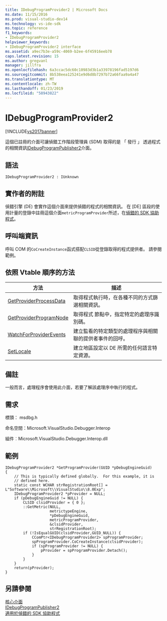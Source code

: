 ```yaml
---
title: IDebugProgramProvider2 | Microsoft Docs
ms.date: 11/15/2016
ms.prod: visual-studio-dev14
ms.technology: vs-ide-sdk
ms.topic: reference
f1_keywords:
- IDebugProgramProvider2
helpviewer_keywords:
- IDebugProgramProvider2 interface
ms.assetid: a9ec7b3e-a59c-4069-b2ee-6f45916eeb78
caps.latest.revision: 15
ms.author: gregvanl
manager: jillfra
ms.openlocfilehash: 6a3ccac5dc60c10983d3b1a33978196fad5197d6
ms.sourcegitcommit: 8b538eea125241e9d6d8b7297b72a66faa9a4a47
ms.translationtype: MT
ms.contentlocale: zh-TW
ms.lasthandoff: 01/23/2019
ms.locfileid: "58943822"
---
```

# <a name="idebugprogramprovider2"></a>IDebugProgramProvider2
[!INCLUDE[vs2017banner](../../../includes/vs2017banner.md)]

這個已註冊的介面可讓偵錯工作階段管理員 (SDM) 取得的是 「 發行 」 透過程式的相關資訊[IDebugProgramPublisher2](../../../extensibility/debugger/reference/idebugprogrampublisher2.md)介面。  
  
## <a name="syntax"></a>語法  
  
```  
IDebugProgramProvider2 : IUnknown  
```  
  
## <a name="notes-for-implementers"></a>實作者的附註  
 偵錯引擎 (DE) 會實作這個介面來提供偵錯的程式的相關資訊。 在 [DE] 區段的使用計量的登錄中註冊這個介面`metricProgramProvider`所述，在[偵錯的 SDK 協助程式](../../../extensibility/debugger/reference/sdk-helpers-for-debugging.md)。  
  
## <a name="notes-for-callers"></a>呼叫端資訊  
 呼叫 COM 的`CoCreateInstance`函式搭配`CLSID`從登錄取得的程式提供者。 請參閱範例。  
  
## <a name="methods-in-vtable-order"></a>依照 Vtable 順序的方法  
  
|方法|描述|  
|------------|-----------------|  
|[GetProviderProcessData](../../../extensibility/debugger/reference/idebugprogramprovider2-getproviderprocessdata.md)|取得程式執行時，在各種不同的方式篩選相關資訊。|  
|[GetProviderProgramNode](../../../extensibility/debugger/reference/idebugprogramprovider2-getproviderprogramnode.md)|取得程式 節點中，指定特定的處理序識別碼。|  
|[WatchForProviderEvents](../../../extensibility/debugger/reference/idebugprogramprovider2-watchforproviderevents.md)|建立監看的特定類型的處理程序與相關聯的提供者事件的回呼。|  
|[SetLocale](../../../extensibility/debugger/reference/idebugprogramprovider2-setlocale.md)|建立地區設定以 DE 所需的任何語言特定資源。|  
  
## <a name="remarks"></a>備註  
 一般而言，處理程序會使用此介面，若要了解該處理序中執行的程式。  
  
## <a name="requirements"></a>需求  
 標頭： msdbg.h  
  
 命名空間：Microsoft.VisualStudio.Debugger.Interop  
  
 組件︰Microsoft.VisualStudio.Debugger.Interop.dll  
  
## <a name="example"></a>範例  
  
```cpp#  
IDebugProgramProvider2 *GetProgramProvider(GUID *pDebugEngineGuid)  
{  
    // This is typically defined globally.  For this example, it is  
    // defined here.  
    static const WCHAR strRegistrationRoot[] = L"Software\\Microsoft\\VisualStudio\\8.0Exp";  
    IDebugProgramProvider2 *pProvider = NULL;  
    if (pDebugEngineGuid != NULL) {  
        CLSID clsidProvider = { 0 };  
        ::GetMetric(NULL,  
                    metrictypeEngine,  
                    *pDebugEngineGuid,  
                    metricProgramProvider,  
                    &clsidProvider,  
                    strRegistrationRoot);  
        if (!IsEqualGUID(clsidProvider,GUID_NULL)) {  
            CComPtr<IDebugProgramProvider2> spProgramProvider;  
            spProgramProvider.CoCreateInstance(clsidProvider);  
            if (spProgramProvider != NULL) {  
                pProvider = spProgramProvider.Detach();  
            }  
        }  
    }  
    return(pProvider);  
}  
```  
  
## <a name="see-also"></a>另請參閱  
 [核心介面](../../../extensibility/debugger/reference/core-interfaces.md)   
 [IDebugProgramPublisher2](../../../extensibility/debugger/reference/idebugprogrampublisher2.md)   
 [適用於偵錯的 SDK 協助程式](../../../extensibility/debugger/reference/sdk-helpers-for-debugging.md)
